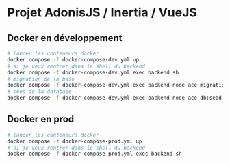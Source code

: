# Projet AdonisJS / Inertia / VueJS

## Docker en développement

```sh
# lancer les conteneurs docker
docker compose -f docker-compose-dev.yml up
# si je veux rentrer dans le shell du backend
docker compose -f docker-compose-dev.yml exec backend sh
# migration de la base
docker compose -f docker-compose-dev.yml exec backend node ace migration:run
# seed de la database
docker compose -f docker-compose-dev.yml exec backend node ace db:seed
```

## Docker en prod

```sh
# lancer les conteneurs docker
docker compose -f docker-compose-prod.yml up
# si je veux rentrer dans le shell du backend
docker compose -f docker-compose-prod.yml exec backend sh
```

